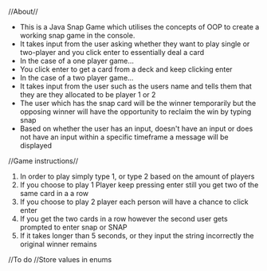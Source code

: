 //About//
* This is a Java Snap Game which utilises the concepts of OOP to create a working snap game in the console.
* It takes input from the user asking whether they want to play single or two-player and you click enter to essentially deal a card
* In the case of a one player game...
* You click enter to get a card from a deck and keep clicking enter 
* In the case of a two player game...
* It takes input from the user such as the users name and tells them that they are they allocated to be player 1 or 2
* The user which has the snap card will be the winner temporarily but the opposing winner will have the opportunity to reclaim the win
  by typing snap
* Based on whether the user has an input, doesn't have an input or does not have an input within a specific timeframe a message will be
  displayed


//Game instructions//
1) In order to play simply type 1, or type 2 based on the amount of players
2) If you choose to play 1 Player keep pressing enter still you get two of the same card in a a row
3) If you choose to play 2 player each person will have a chance to click enter
4) If you get the two cards in a row however the second user gets prompted to enter snap or SNAP
5) If it takes longer than 5 seconds, or they input the string incorrectly the original winner remains

//To do
//Store values in enums